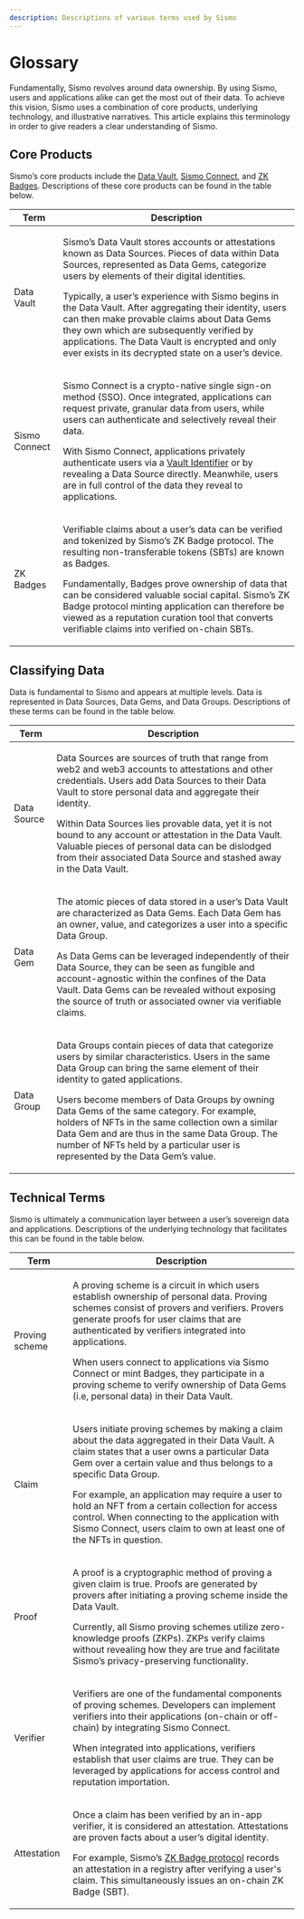 ```yaml
---
description: Descriptions of various terms used by Sismo
---
```


# Glossary

Fundamentally, Sismo revolves around data ownership. By using Sismo, users and applications alike can get the most out of their data. To achieve this vision, Sismo uses a combination of core products, underlying technology, and illustrative narratives. This article explains this terminology in order to give readers a clear understanding of Sismo.

## Core Products

Sismo’s core products include the [Data Vault](../../what-is-sismo/personal-data-sismos-data-vault-gems-and-groups.md), [Sismo Connect](../../discover-sismo-connect/empower-your-app.md), and [ZK Badges](sismo-badges/). Descriptions of these core products can be found in the table below.

| Term          | Description                                                                                                                                                                                                                                                                                                                                                                                                                                                                                                                        |
| ------------- | ---------------------------------------------------------------------------------------------------------------------------------------------------------------------------------------------------------------------------------------------------------------------------------------------------------------------------------------------------------------------------------------------------------------------------------------------------------------------------------------------------------------------------------- |
| Data Vault    | <p>Sismo’s Data Vault stores accounts or attestations known as Data Sources. Pieces of data within Data Sources, represented as Data Gems, categorize users by elements of their digital identities.<br></p><p>Typically, a user’s experience with Sismo begins in the Data Vault. After aggregating their identity, users can then make provable claims about Data Gems they own which are subsequently verified by applications. The Data Vault is encrypted and only ever exists in its decrypted state on a user’s device.</p> |
| Sismo Connect | <p>Sismo Connect is a crypto-native single sign-on method (SSO). Once integrated, applications can request private, granular data from users, while users can authenticate and selectively reveal their data.<br></p><p>With Sismo Connect, applications privately authenticate users via a <a href="technical-concepts/vault-and-proof-identifiers.md">Vault Identifier</a> or by revealing a Data Source directly. Meanwhile, users are in full control of the data they reveal to applications.</p>                             |
| ZK Badges     | <p>Verifiable claims about a user’s data can be verified and tokenized by Sismo’s ZK Badge protocol. The resulting non-transferable tokens (SBTs) are known as Badges.<br></p><p>Fundamentally, Badges prove ownership of data that can be considered valuable social capital. Sismo’s ZK Badge protocol minting application can therefore be viewed as a reputation curation tool that converts verifiable claims into verified on-chain SBTs.</p>                                                                                |

## Classifying Data

Data is fundamental to Sismo and appears at multiple levels. Data is represented in Data Sources, Data Gems, and Data Groups. Descriptions of these terms can be found in the table below.

| Term        | Description                                                                                                                                                                                                                                                                                                                                                                                                                                                                               |
| ----------- | ----------------------------------------------------------------------------------------------------------------------------------------------------------------------------------------------------------------------------------------------------------------------------------------------------------------------------------------------------------------------------------------------------------------------------------------------------------------------------------------- |
| Data Source | <p>Data Sources are sources of truth that range from web2 and web3 accounts to attestations and other credentials. Users add Data Sources to their Data Vault to store personal data and aggregate their identity.<br></p><p>Within Data Sources lies provable data, yet it is not bound to any account or attestation in the Data Vault. Valuable pieces of personal data can be dislodged from their associated Data Source and stashed away in the Data Vault.</p>                     |
| Data Gem    | <p>The atomic pieces of data stored in a user’s Data Vault are characterized as Data Gems. Each Data Gem has an owner, value, and categorizes a user into a specific Data Group.<br></p><p>As Data Gems can be leveraged independently of their Data Source, they can be seen as fungible and account-agnostic within the confines of the Data Vault. Data Gems can be revealed without exposing the source of truth or associated owner via verifiable claims.</p>                       |
| Data Group  | <p>Data Groups contain pieces of data that categorize users by similar characteristics. Users in the same Data Group can bring the same element of their identity to gated applications.<br></p><p>Users become members of Data Groups by owning Data Gems of the same category. For example, holders of NFTs in the same collection own a similar Data Gem and are thus in the same Data Group. The number of NFTs held by a particular user is represented by the Data Gem’s value.</p> |

## Technical Terms

Sismo is ultimately a communication layer between a user’s sovereign data and applications. Descriptions of the underlying technology that facilitates this can be found in the table below.

| Term           | Description                                                                                                                                                                                                                                                                                                                                                                                                                                                        |
| -------------- | ------------------------------------------------------------------------------------------------------------------------------------------------------------------------------------------------------------------------------------------------------------------------------------------------------------------------------------------------------------------------------------------------------------------------------------------------------------------ |
| Proving scheme | <p>A proving scheme is a circuit in which users establish ownership of personal data. Proving schemes consist of provers and verifiers. Provers generate proofs for user claims that are authenticated by verifiers integrated into applications.<br></p><p>When users connect to applications via Sismo Connect or mint Badges, they participate in a proving scheme to verify ownership of Data Gems (i.e, personal data) in their Data Vault.</p>               |
| Claim          | <p>Users initiate proving schemes by making a claim about the data aggregated in their Data Vault. A claim states that a user owns a particular Data Gem over a certain value and thus belongs to a specific Data Group.<br></p><p>For example, an application may require a user to hold an NFT from a certain collection for access control. When connecting to the application with Sismo Connect, users claim to own at least one of the NFTs in question.</p> |
| Proof          | <p>A proof is a cryptographic method of proving a given claim is true. Proofs are generated by provers after initiating a proving scheme inside the Data Vault.<br></p><p>Currently, all Sismo proving schemes utilize zero-knowledge proofs (ZKPs). ZKPs verify claims without revealing how they are true and facilitate Sismo’s privacy-preserving functionality.</p>                                                                                           |
| Verifier       | <p>Verifiers are one of the fundamental components of proving schemes. Developers can implement verifiers into their applications (on-chain or off-chain) by integrating Sismo Connect.<br></p><p>When integrated into applications, verifiers establish that user claims are true. They can be leveraged by applications for access control and reputation importation.</p>                                                                                       |
| Attestation    | <p>Once a claim has been verified by an in-app verifier, it is considered an attestation. Attestations are proven facts about a user’s digital identity.<br></p><p>For example, Sismo’s <a href="sismo-badges/zk-badge-protocol/">ZK Badge protocol</a> records an attestation in a registry after verifying a user's claim. This simultaneously issues an on-chain ZK Badge (SBT).</p>                                                                            |
